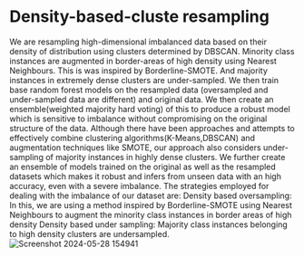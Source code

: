 # Density-based-cluste resampling

We are resampling high-dimensional imbalanced data based on their density of distribution using clusters determined by DBSCAN. Minority class instances are augmented in border-areas of high density using Nearest Neighbours. This is was inspired by Borderline-SMOTE. 
And majority instances in extremely dense clusters are under-sampled.
We then train base random forest models on the resampled data (oversampled and under-sampled data are different) and original data. We then create an ensemble(weighted majority hard voting) of this to produce a robust model which is sensitive to imbalance without compromising on the original structure of the data.
Although there have been approaches and attempts to effectively combine clustering algorithms(K-Means,DBSCAN) and augmentation techniques like SMOTE, our approach also considers under-sampling of majority instances in highly dense clusters.
We further create an ensemble of models trained on the original as well as the resampled datasets which makes it robust and infers from unseen data with an high accuracy, even with a severe imbalance. 
The strategies employed for dealing with the imbalance of our dataset are:
Density based oversampling:
In this, we are using a method inspired by Borderline-SMOTE using Nearest Neighbours to augment the minority class instances in border areas of high density
Density based under sampling:
Majority class instances belonging to high density clusters are undersampled.
![Screenshot 2024-05-28 154941](https://github.com/Achutha2704/Density-based-clustering/assets/113625925/8c43f1ef-1e94-46b9-a777-1d723f2289c0)

